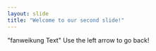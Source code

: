 ```yaml
---
layout: slide
title: "Welcome to our second slide!"
---
```

"fanweikung Text"
Use the left arrow to go back!

